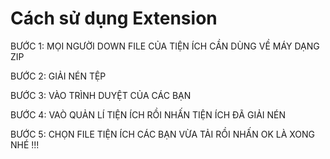# Cách sử dụng Extension
<p>BƯỚC 1: MỌI NGƯỜI DOWN FILE CỦA TIỆN ÍCH CẦN DÙNG VỀ MÁY DẠNG ZIP</p>
<p>BƯỚC 2: GIẢI NÉN TỆP</p>
<p>BƯỚC 3: VÀO TRÌNH DUYỆT CỦA CÁC BẠN</p>
<p>BƯỚC 4: VAÒ QUẢN LÍ TIỆN ÍCH RỒI NHẤN TIỆN ÍCH ĐÃ GIẢI NÉN</p>
<p>BƯỚC 5: CHỌN FILE TIỆN ÍCH CÁC BẠN VỪA TẢI RỒI NHẤN OK LÀ XONG NHÉ !!!</p>
